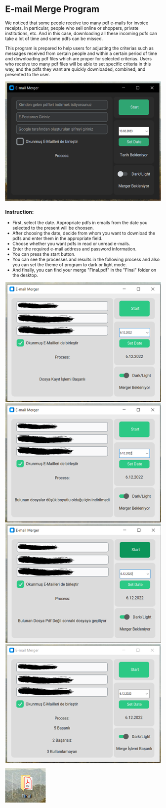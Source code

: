 # E-mail Merge Program

We noticed that some people receive too many pdf e-mails for invoice receipts. In particular, people who sell online or shoppers, private institutions, etc. And in this case, downloading all these incoming pdfs can take a lot of time and some pdfs can be missed.

This program is prepared to help users for adjusting the criterias such as messages received from certain people and within a certain period of time and downloading pdf files which are proper for selected criterias. Users who receive too many pdf files will be able to set specific criteria in this way, and the pdfs they want are quickly downloaded, combined, and presented to the user.

![E-mail Merge Dark mode](https://github.com/muhammedeminsoylemez/E-mail-Merge-Program/blob/089c294b37620bff3d67a18c7c3989ef5ac89cf6/Photograph%20of%20Program/E-mail%20Merge%20Dark%20mode.png)

### Instruction:
- First, select the date. Appropriate pdfs in emails from the date you selected to the present will be choosen.
- After choosing the date, decide from whom you want to download the pdfs and enter them in the appropriate field.
- Choose whether you want pdfs in read or unread e-mails.
- Enter the required e-mail address and password information.
- You can press the start button.
- You can see the processes and results in the following process and also you can set the theme of program to dark or light mode.
- And finally, you can find your merge "Final.pdf" in the "Final" folder on the desktop.

![E-mail Merge 1](https://github.com/muhammedeminsoylemez/E-mail-Merge-Program/blob/a2d6b5146705b21d99f7dfdff6bb62c751e8f2a4/Photograph%20of%20Program/E-mail%20Merge%201.png)
![E-mail Merge 2](https://github.com/muhammedeminsoylemez/E-mail-Merge-Program/blob/a2d6b5146705b21d99f7dfdff6bb62c751e8f2a4/Photograph%20of%20Program/E-mail%20Merge%202.png)
![E-mail Merge 3](https://github.com/muhammedeminsoylemez/E-mail-Merge-Program/blob/a2d6b5146705b21d99f7dfdff6bb62c751e8f2a4/Photograph%20of%20Program/E-mail%20Merge%203.png)
![E-mail Merge 4](https://github.com/muhammedeminsoylemez/E-mail-Merge-Program/blob/a2d6b5146705b21d99f7dfdff6bb62c751e8f2a4/Photograph%20of%20Program/E-mail%20Merge%204.png)

![E-mail Merge 5](https://github.com/muhammedeminsoylemez/E-mail-Merge-Program/blob/a2d6b5146705b21d99f7dfdff6bb62c751e8f2a4/Photograph%20of%20Program/E-mail%20Merge%205.png)


